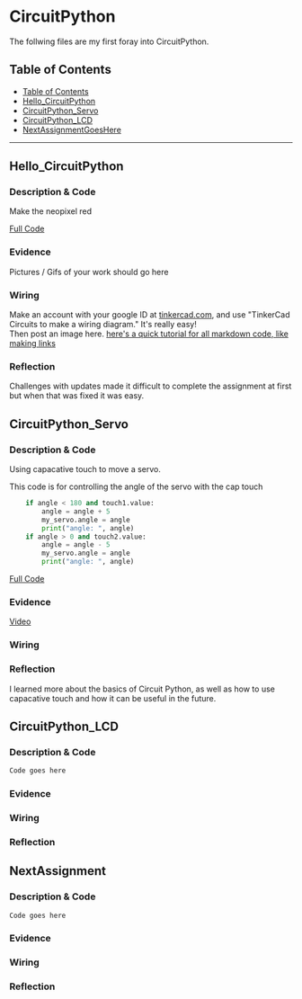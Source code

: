# CircuitPython
 The follwing files are my first foray into CircuitPython.
## Table of Contents
* [Table of Contents](#TableOfContents)
* [Hello_CircuitPython](#Hello_CircuitPython)
* [CircuitPython_Servo](#CircuitPython_Servo)
* [CircuitPython_LCD](#CircuitPython_LCD)
* [NextAssignmentGoesHere](#NextAssignment)
---

## Hello_CircuitPython

### Description & Code
Make the neopixel red

[Full Code](https://github.com/jkrosby51/CircuitPython/blob/main/HelloWorld.py)

### Evidence
Pictures / Gifs of your work should go here

### Wiring
Make an account with your google ID at [tinkercad.com](https://www.tinkercad.com/learn/circuits), and use "TinkerCad Circuits to make a wiring diagram."  It's really easy!  
Then post an image here.   [here's a quick tutorial for all markdown code, like making links](https://www.markdownguide.org/basic-syntax/)

### Reflection
Challenges with updates made it difficult to complete the assignment at first but when that was fixed it was easy.


## CircuitPython_Servo

### Description & Code
Using capacative touch to move a servo.

This code is for controlling the angle of the servo with the cap touch
```python
    if angle < 180 and touch1.value:
        angle = angle + 5
        my_servo.angle = angle
        print("angle: ", angle)
    if angle > 0 and touch2.value:
        angle = angle - 5
        my_servo.angle = angle
        print("angle: ", angle)
```
[Full Code](https://github.com/jkrosby51/CircuitPython/blob/main/ServoCapTouch.py)

### Evidence
[Video](https://nv.instructuremedia.com/fetch/QkFoYkIxc0hhUVJHdWtZV01Hd3JCeWIvUVdFPS0tODIxMzAwNDM2YmRjMjdlYWY1NDI1OTY5NzY2OWFjZDkwNDkwZWMyNg.mp4)
### Wiring

### Reflection
I learned more about the basics of Circuit Python, as well as how to use capacative touch and how it can be useful in the future.


## CircuitPython_LCD

### Description & Code

```python
Code goes here

```

### Evidence

### Wiring

### Reflection





## NextAssignment

### Description & Code

```python
Code goes here

```

### Evidence

### Wiring

### Reflection
